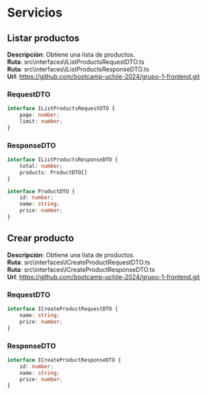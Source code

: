 # Servicios

## Listar productos

__Descripción__: Obtiene una lista de productos. <br>
__Ruta__: src\interfaces\IListProductsRequestDTO.ts<br>
__Ruta__: src\interfaces\IListProductsResponseDTO.ts<br>
__Url__: https://github.com/bootcamp-uchile-2024/grupo-1-frontend.git<br>

### RequestDTO

```typescript
interface IListProductsRequestDTO {
    page: number;
    limit: number;
}
```

### ResponseDTO

```typescript
interface IListProductsResponseDTO {
    total: number;
    products: ProductDTO[]
}

interface ProductDTO {
    id: number;
    name: string;
    price: number;
}
```

## Crear producto

__Descripción__: Obtiene una lista de productos. <br>
__Ruta__: src\interfaces\ICreateProductRequestDTO.ts<br>
__Ruta__: src\interfaces\ICreateProductResponseDTO.ts<br>
__Url__: https://github.com/bootcamp-uchile-2024/grupo-1-frontend.git<br>

### RequestDTO

```typescript
interface ICreateProductRequestDTO {
    name: string;
    price: number;
}
```

### ResponseDTO

```typescript
interface ICreateProductResponseDTO {
    id: number;
    name: string;
    price: number;
}
```